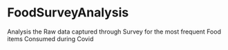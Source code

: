 # FoodSurveyAnalysis
Analysis the Raw data captured through Survey for the most frequent Food items Consumed during Covid
